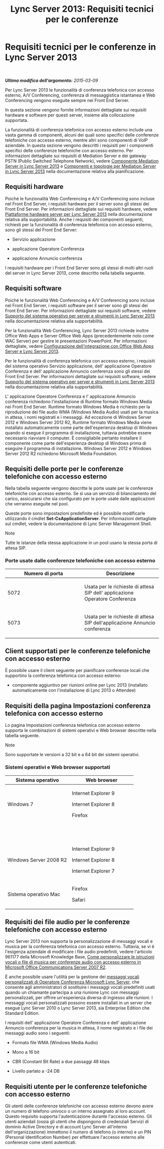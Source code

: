 ﻿---
title: 'Lync Server 2013: Requisiti tecnici per le conferenze'
TOCTitle: Requisiti tecnici per le conferenze
ms:assetid: 3c0d89e1-53e6-46d7-bf8c-491260b292ea
ms:mtpsurl: https://technet.microsoft.com/it-it/library/Gg425889(v=OCS.15)
ms:contentKeyID: 49300269
ms.date: 08/24/2015
mtps_version: v=OCS.15
ms.translationtype: HT
---

# Requisiti tecnici per le conferenze in Lync Server 2013

 

_**Ultima modifica dell'argomento:** 2015-03-09_

Per Lync Server 2013 le funzionalità di conferenza telefonica con accesso esterno, A/V Conferencing, conferenza di messaggistica istantanea e Web Conferencing vengono eseguite sempre nei Front End Server.

In questa sezione vengono fornite informazioni dettagliate sui requisiti hardware e software per questi server, insieme alla collocazione supportata.

La funzionalità di conferenza telefonica con accesso esterno include una vasta gamma di componenti, alcuni dei quali sono specifici delle conferenze telefoniche con accesso esterno, mentre altri sono componenti di VoIP aziendale. In questa sezione vengono descritti i requisiti per i componenti specifici delle conferenze telefoniche con accesso esterno. Per informazioni dettagliate sui requisiti di Mediation Server e dei gateway PSTN (Public Switched Telephone Network), vedere [Componente Mediation Server in Lync Server 2013](lync-server-2013-mediation-server-component.md) e [Componenti e topologie per Mediation Server in Lync Server 2013](lync-server-2013-components-and-topologies-for-mediation-server.md) nella documentazione relativa alla pianificazione.

## Requisiti hardware

Poiché le funzionalità Web Conferencing e A/V Conferencing sono incluse nel Front End Server, i requisiti hardware per il server sono gli stessi dei Front End Server. Per informazioni dettagliate sui requisiti hardware, vedere [Piattaforme hardware server per Lync Server 2013](lync-server-2013-server-hardware-platforms.md) nella documentazione relativa alla supportabilità. Anche i requisiti dei componenti seguenti, richiesti per la funzionalità di conferenza telefonica con accesso esterno, sono gli stessi del Front End Server:

  - Servizio applicazione

  - applicazione Operatore Conferenza

  - applicazione Annuncio conferenza

I requisiti hardware per i Front End Server sono gli stessi di molti altri ruoli del server in Lync Server 2013, come descritto nella tabella seguente.

## Requisiti software

Poiché le funzionalità Web Conferencing e A/V Conferencing sono incluse nel Front End Server, i requisiti software per il server sono gli stessi dei Front End Server. Per informazioni dettagliate sui requisiti software, vedere [Supporto del sistema operativo per server e strumenti in Lync Server 2013](lync-server-2013-server-and-tools-operating-system-support.md) nella documentazione relativa alla supportabilità.

Per la funzionalità Web Conferencing, Lync Server 2013 richiede inoltre Office Web Apps e Server Office Web Apps (precedentemente noto come WAC Server) per gestire le presentazioni PowerPoint. Per informazioni dettagliate, vedere [Configurazione dell'integrazione con Office Web Apps Server e Lync Server 2013](lync-server-2013-enabling-office-web-apps-server-and-lync-server-2013.md).

Per le funzionalità di conferenza telefonica con accesso esterno, i requisiti del sistema operativo Servizio applicazione, dell' applicazione Operatore Conferenza e dell' applicazione Annuncio conferenza sono gli stessi dei Front End Server. Per informazioni dettagliate sui requisiti software, vedere [Supporto del sistema operativo per server e strumenti in Lync Server 2013](lync-server-2013-server-and-tools-operating-system-support.md) nella documentazione relativa alla supportabilità.

L' applicazione Operatore Conferenza e l' applicazione Annuncio conferenza richiedono l'installazione di Runtime formato Windows Media nei Front End Server. Runtime formato Windows Media è richiesto per la riproduzione dei file audio WMA (Windows Media Audio) usati per la musica in attesa, i nomi registrati e i messaggi. Ad eccezione di Windows Server 2012 e Windows Server 2012 R2, Runtime formato Windows Media viene installato automaticamente come parte dell'esperienza desktop di Windows quando si esegue il programma di installazione, tuttavia potrebbe essere necessario riavviare il computer. È consigliabile pertanto installare il componente come parte dell'esperienza desktop di Windows prima di eseguire il programma di installazione. Windows Server 2012 e Windows Server 2012 R2 richiedono Microsoft Media Foundation.

## Requisiti delle porte per le conferenze telefoniche con accesso esterno

Nella tabella seguente vengono descritte le porte usate per le conferenze telefoniche con accesso esterno. Se si usa un servizio di bilanciamento del carico, assicurarsi che sia configurato per le porte usate dalle applicazioni che verranno eseguite nel pool.

Queste porte sono impostazioni predefinite ed è possibile modificarle utilizzando il cmdlet **Set-CsApplicationServer**. Per informazioni dettagliate sul cmdlet, vedere la documentazione di Lync Server Management Shell.


> [!NOTE]
> Tutte le istanze della stessa applicazione in un pool usano la stessa porta di attesa SIP.



### Porte usate dalle conferenze telefoniche con accesso esterno

<table>
<colgroup>
<col style="width: 50%" />
<col style="width: 50%" />
</colgroup>
<thead>
<tr class="header">
<th>Numero di porta</th>
<th>Descrizione</th>
</tr>
</thead>
<tbody>
<tr class="odd">
<td><p>5072</p></td>
<td><p>Usata per le richieste di attesa SIP dell' applicazione Operatore Conferenza</p></td>
</tr>
<tr class="even">
<td><p>5073</p></td>
<td><p>Usata per le richieste di attesa SIP dell'applicazione Annuncio conferenza</p></td>
</tr>
</tbody>
</table>


## Client supportati per le conferenze telefoniche con accesso esterno

È possibile usare il client seguente per pianificare conferenze locali che supportino la conferenza telefonica con accesso esterno:

  - componente aggiuntivo per riunioni online per Lync 2013 (installato automaticamente con l'installazione di Lync 2013 o Attendee)

## Requisiti della pagina Impostazioni conferenza telefonica con accesso esterno

Lo pagina Impostazioni conferenza telefonica con accesso esterno supporta le combinazioni di sistemi operativi e Web browser descritte nella tabella seguente.


> [!NOTE]
> Sono supportate le versioni a 32 bit e a 64 bit dei sistemi operativi.



### Sistemi operativi e Web browser supportati

<table>
<colgroup>
<col style="width: 50%" />
<col style="width: 50%" />
</colgroup>
<thead>
<tr class="header">
<th>Sistema operativo</th>
<th>Web browser</th>
</tr>
</thead>
<tbody>
<tr class="odd">
<td><p>Windows 7</p></td>
<td><p>Internet Explorer 9</p>
<p>Internet Explorer 8</p>
<p>Firefox</p></td>
</tr>
<tr class="even">
<td> </td>
<td> </td>
</tr>
<tr class="odd">
<td> </td>
<td> </td>
</tr>
<tr class="even">
<td><p>Windows Server 2008 R2</p></td>
<td><p>Internet Explorer 9</p>
<p>Internet Explorer 8</p>
<p>Internet Explorer 7</p></td>
</tr>
<tr class="odd">
<td><p>Sistema operativo Mac</p></td>
<td><p>Firefox</p>
<p>Safari</p></td>
</tr>
</tbody>
</table>


## Requisiti dei file audio per le conferenze telefoniche con accesso esterno

Lync Server 2013 non supporta la personalizzazione di messaggi vocali e musica per la conferenza telefonica con accesso esterno. Tuttavia, se vi è l'esigenza aziendale di modificare i file audio predefiniti, vedere l'articolo 961177 della Microsoft Knowledge Base, [Come personalizzare le istruzioni vocali o file di musica per conferenze audio con accesso esterno in Microsoft Office Communications Server 2007 R2](http://go.microsoft.com/fwlink/p/?linkid=3052%26kbid=961177).

È anche possibile usare l'utilità per la gestione dei [messaggi vocali personalizzati di Operatore Conferenza Microsoft Lync Server](http://go.microsoft.com/fwlink/p/?linkid=396880), che consente agli amministratori di sostituire i messaggi vocali predefiniti usati quando un chiamante partecipa a una riunione Lync con messaggi personalizzati, per offrire un'esperienza diversa di ingresso alle riunioni. I messaggi vocali personalizzati possono essere installati in un server che esegue Lync Server 2010 o Lync Server 2013, sia Enterprise Edition che Standard Edition.

I requisiti dell' applicazione Operatore Conferenza e dell' applicazione Annuncio conferenza per la musica in attesa, il nome registrato e i file dei messaggi audio sono i seguenti:

  - Formato file WMA (Windows Media Audio)

  - Mono a 16 bit

  - CBR (Constant Bit Rate) a due passaggi 48 kbps

  - Livello parlato a -24 DB

## Requisiti utente per le conferenze telefoniche con accesso esterno

Gli utenti delle conferenze telefoniche con accesso esterno devono avere un numero di telefono univoco o un interno assegnato al loro account. Questo requisito supporta l'autenticazione durante l'accesso esterno. Gli utenti aziendali (ossia gli utenti che dispongono di credenziali Servizi di dominio Active Directory e di account Lync Server all'interno dell'organizzazione) immettono il numero di telefono (o interno) e un PIN (Personal Identification Number) per effettuare l'accesso esterno alle conferenze come utenti autenticati.

